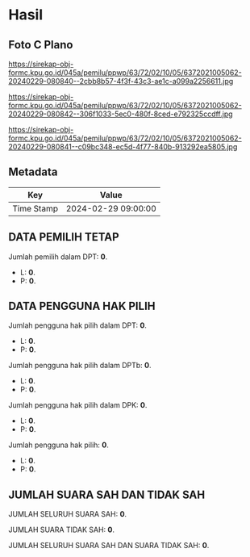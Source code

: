 # Hasil

## Foto C Plano

https://sirekap-obj-formc.kpu.go.id/045a/pemilu/ppwp/63/72/02/10/05/6372021005062-20240229-080840--2cbb8b57-4f3f-43c3-ae1c-a099a2256611.jpg

https://sirekap-obj-formc.kpu.go.id/045a/pemilu/ppwp/63/72/02/10/05/6372021005062-20240229-080842--306f1033-5ec0-480f-8ced-e792325ccdff.jpg

https://sirekap-obj-formc.kpu.go.id/045a/pemilu/ppwp/63/72/02/10/05/6372021005062-20240229-080841--c09bc348-ec5d-4f77-840b-913292ea5805.jpg


## Metadata

| Key        | Value               |
| ---------- | ------------------- |
| Time Stamp | 2024-02-29 09:00:00 |


## DATA PEMILIH TETAP

Jumlah pemilih dalam DPT: **0**.
 * L: **0**.
 * P: **0**.

## DATA PENGGUNA HAK PILIH

Jumlah pengguna hak pilih dalam DPT: **0**.
 * L: **0**.
 * P: **0**.

Jumlah pengguna hak pilih dalam DPTb: **0**.
 * L: **0**.
 * P: **0**.

Jumlah pengguna hak pilih dalam DPK: **0**.
 * L: **0**.
 * P: **0**.

Jumlah pengguna hak pilih: **0**.
 * L: **0**.
 * P: **0**.

## JUMLAH SUARA SAH DAN TIDAK SAH

JUMLAH SELURUH SUARA SAH: **0**.

JUMLAH SUARA TIDAK SAH: **0**.

JUMLAH SELURUH SUARA SAH DAN SUARA TIDAK SAH: **0**.


